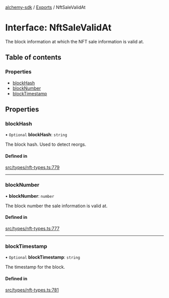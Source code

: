[alchemy-sdk](../README.md) / [Exports](../modules.md) / NftSaleValidAt

# Interface: NftSaleValidAt

The block information at which the NFT sale information is valid at.

## Table of contents

### Properties

- [blockHash](NftSaleValidAt.md#blockhash)
- [blockNumber](NftSaleValidAt.md#blocknumber)
- [blockTimestamp](NftSaleValidAt.md#blocktimestamp)

## Properties

### blockHash

• `Optional` **blockHash**: `string`

The block hash. Used to detect reorgs.

#### Defined in

[src/types/nft-types.ts:779](https://github.com/alchemyplatform/alchemy-sdk-js/blob/6dc36f9/src/types/nft-types.ts#L779)

___

### blockNumber

• **blockNumber**: `number`

The block number the sale information is valid at.

#### Defined in

[src/types/nft-types.ts:777](https://github.com/alchemyplatform/alchemy-sdk-js/blob/6dc36f9/src/types/nft-types.ts#L777)

___

### blockTimestamp

• `Optional` **blockTimestamp**: `string`

The timestamp for the block.

#### Defined in

[src/types/nft-types.ts:781](https://github.com/alchemyplatform/alchemy-sdk-js/blob/6dc36f9/src/types/nft-types.ts#L781)
